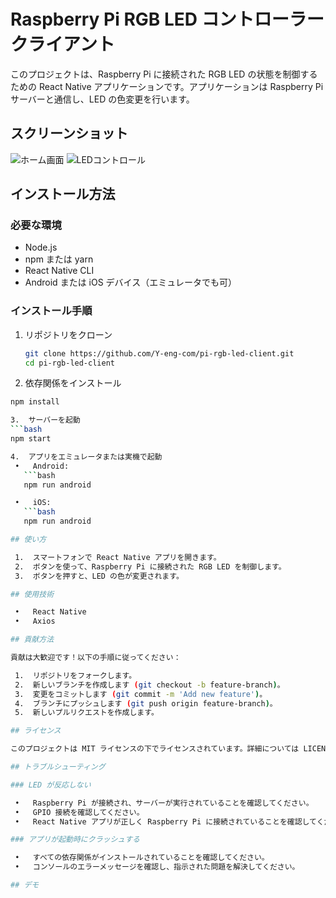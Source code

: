 # Raspberry Pi RGB LED コントローラー クライアント

このプロジェクトは、Raspberry Pi に接続された RGB LED の状態を制御するための React Native アプリケーションです。アプリケーションは Raspberry Pi サーバーと通信し、LED の色変更を行います。

## スクリーンショット

![ホーム画面](path/to/home_screen.png)
![LEDコントロール](path/to/led_control.png)

## インストール方法

### 必要な環境
- Node.js
- npm または yarn
- React Native CLI
- Android または iOS デバイス（エミュレータでも可）

### インストール手順

1. リポジトリをクローン
   ```bash
   git clone https://github.com/Y-eng-com/pi-rgb-led-client.git
   cd pi-rgb-led-client

2.	依存関係をインストール
   ```bash
   npm install

3.	サーバーを起動
   ```bash
   npm start

4.	アプリをエミュレータまたは実機で起動
	•	Android:
      ```bash
      npm run android

	•	iOS:
      ```bash
      npm run android

## 使い方

	1.	スマートフォンで React Native アプリを開きます。
	2.	ボタンを使って、Raspberry Pi に接続された RGB LED を制御します。
	3.	ボタンを押すと、LED の色が変更されます。

## 使用技術

	•	React Native
	•	Axios

## 貢献方法

貢献は大歓迎です！以下の手順に従ってください：

	1.	リポジトリをフォークします。
	2.	新しいブランチを作成します (git checkout -b feature-branch)。
	3.	変更をコミットします (git commit -m 'Add new feature')。
	4.	ブランチにプッシュします (git push origin feature-branch)。
	5.	新しいプルリクエストを作成します。

## ライセンス

このプロジェクトは MIT ライセンスの下でライセンスされています。詳細については LICENSE ファイルを参照してください。

## トラブルシューティング

### LED が反応しない

	•	Raspberry Pi が接続され、サーバーが実行されていることを確認してください。
	•	GPIO 接続を確認してください。
	•	React Native アプリが正しく Raspberry Pi に接続されていることを確認してください。

### アプリが起動時にクラッシュする

	•	すべての依存関係がインストールされていることを確認してください。
	•	コンソールのエラーメッセージを確認し、指示された問題を解決してください。

## デモ